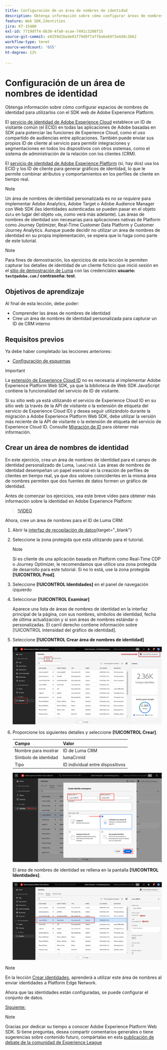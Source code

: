 ```yaml
---
title: Configuración de un área de nombres de identidad
description: Obtenga información sobre cómo configurar áreas de nombres de identidad para utilizarlas con Adobe Experience Platform Web SDK. Esta lección forma parte del tutorial Implementación de Adobe Experience Cloud con SDK web.
feature: Web SDK,Identities
jira: KT-15400
exl-id: 7719dff4-6b30-4fa0-acae-7491c3208f15
source-git-commit: e0359d1bade01f79d0f7aff6a6e69f3e4d0c3b62
workflow-type: tm+mt
source-wordcount: '655'
ht-degree: 12%

---
```


# Configuración de un área de nombres de identidad

Obtenga información sobre cómo configurar espacios de nombres de identidad para utilizarlos con el SDK web de Adobe Experience Platform.

El [servicio de identidad de Adobe Experience Cloud](https://experienceleague.adobe.com/es/docs/id-service/using/home) establece un ID de visitante común (el ECID) en todas las aplicaciones de Adobe basadas en SDK para potenciar las funciones de Experience Cloud, como el uso compartido de audiencias entre aplicaciones. También puede enviar sus propios ID de cliente al servicio para permitir integraciones y segmentaciones en todos los dispositivos con otros sistemas, como el sistema de administración de la relación con los clientes (CRM).

El [servicio de identidad de Adobe Experience Platform](https://experienceleague.adobe.com/es/docs/experience-platform/identity/home) (sí, hay dos) usa los ECID y los ID de cliente para generar gráficos de identidad, lo que le permite combinar atributos y comportamientos en los perfiles de cliente en tiempo real.

>[!NOTE]
>
>Un área de nombres de identidad personalizada es _no se requiere_ para implementar Adobe Analytics, Adobe Target o Adobe Audience Manager con Web SDK (las identidades autenticadas se pueden pasar en el objeto `data` en lugar del objeto `xdm`, como verá más adelante). Las áreas de nombres de identidad son necesarias para aplicaciones nativas de Platform como Journey Optimizer, Real-Time Customer Data Platform y Customer Journey Analytics. Aunque puede decidir no utilizar un área de nombres de identidad en su propia implementación, se espera que lo haga como parte de este tutorial.

>[!NOTE]
>
> Para fines de demostración, los ejercicios de esta lección le permiten capturar los detalles de identidad de un cliente ficticio que inició sesión en el [sitio de demostración de Luma](https://luma.enablementadobe.com/content/luma/us/en.html) con las credenciales **usuario: `test@adobe.com` / contraseña: test**.

## Objetivos de aprendizaje

Al final de esta lección, debe poder:

* Comprender las áreas de nombres de identidad
* Cree un área de nombres de identidad personalizada para capturar un ID de CRM interno


## Requisitos previos

Ya debe haber completado las lecciones anteriores:

* [Configuración de esquemas](configure-schemas.md)

>[!IMPORTANT]
>
>La [extensión de Experience Cloud ID](https://exchange.adobe.com/apps/ec/100160/adobe-experience-cloud-id-launch-extension) no es necesaria al implementar Adobe Experience Platform Web SDK, ya que la biblioteca de Web SDK JavaScript contiene la funcionalidad del servicio de ID de visitante.
>
> Si su sitio web ya está utilizando el servicio de Experience Cloud ID en su sitio web (a través de la API de visitante o la extensión de etiqueta del servicio de Experience Cloud ID) y desea seguir utilizándolo durante la migración a Adobe Experience Platform Web SDK, debe utilizar la versión más reciente de la API de visitante o la extensión de etiqueta del servicio de Experience Cloud ID. Consulte [Migración de ID](https://experienceleague.adobe.com/es/docs/experience-platform/edge/identity/overview) para obtener más información.

## Crear un área de nombres de identidad

En este ejercicio, crea un área de nombres de identidad para el campo de identidad personalizado de Luma, `lumaCrmId`. Las áreas de nombres de identidad desempeñan un papel esencial en la creación de perfiles de clientes en tiempo real, ya que dos valores coincidentes en la misma área de nombres permiten que dos fuentes de datos formen un gráfico de identidad.

Antes de comenzar los ejercicios, vea este breve vídeo para obtener más información sobre la identidad en Adobe Experience Platform:

>[!VIDEO](https://video.tv.adobe.com/v/27841?learn=on&enablevpops)

Ahora, cree un área de nombres para el ID de Luma CRM:

1. Abrir la [interfaz de recopilación de datos](https://experience.adobe.com/data-collection/){target="_blank"}
1. Seleccione la zona protegida que está utilizando para el tutorial.

   >[!NOTE]
   >
   >Si es cliente de una aplicación basada en Platform como Real-Time CDP o Journey Optimizer, le recomendamos que utilice una zona protegida de desarrollo para este tutorial. Si no lo está, use la zona protegida **[!UICONTROL Prod]**.

1. Seleccione **[!UICONTROL Identidades]** en el panel de navegación izquierdo
1. Seleccionar **[!UICONTROL Examinar]**

   Aparece una lista de áreas de nombres de identidad en la interfaz principal de la página, con sus nombres, símbolos de identidad, fecha de última actualización y si son áreas de nombres estándar o personalizadas. El carril derecho contiene información sobre [!UICONTROL intensidad del gráfico de identidad].

1. Seleccione **[!UICONTROL Crear área de nombres de identidad]**

   ![Ver identidades](assets/configure-identities-screen.png)

1. Proporcione los siguientes detalles y seleccione **[!UICONTROL Crear]**.

   | Campo | Valor |
   |---------------|-----------|
   | Nombre para mostrar | ID de Luma CRM |
   | Símbolo de identidad | lumaCrmId |
   | Tipo | ID individual entre dispositivos |


   ![Crear áreas de nombres](assets/identities-create-namespace.png)


   El área de nombres de identidad se rellena en la pantalla **[!UICONTROL Identidades]**.

   ![Crear áreas de nombres](assets/configure-identities-namespace-lumaCrmId.png)


>[!NOTE]
>
> En la lección [Crear identidades](create-identities.md), aprenderá a utilizar este área de nombres al enviar identidades a Platform Edge Network.

Ahora que las identidades están configuradas, se puede configurar el conjunto de datos.

[Siguiente: ](configure-datastream.md)

>[!NOTE]
>
>Gracias por dedicar su tiempo a conocer Adobe Experience Platform Web SDK. Si tiene preguntas, desea compartir comentarios generales o tiene sugerencias sobre contenido futuro, compártalas en esta [publicación de debate de la comunidad de Experience League](https://experienceleaguecommunities.adobe.com/t5/adobe-experience-platform-data/tutorial-discussion-implement-adobe-experience-cloud-with-web/td-p/444996?profile.language=es)
